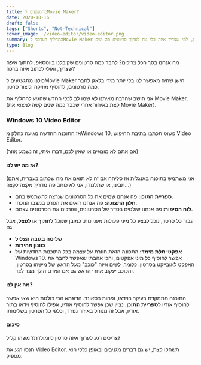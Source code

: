 ```yaml
---
title: מתגעגעים לMovie Maker?
date: 2020-10-16
draft: false
tags: ["Shorts", "Not-Technical"]
cover_image: ./video-editor/video-editor.png
summary: התחליף העדכני לMovie Maker הישן, למי שצריך איזה כלי נוח לערוך סרטונים פה ושם
type: Blog
---
```


מה אנחנו בסך הכל צריכים? לחבר כמה סרטונים שקיבלנו בווטסאפ, לחתוך איפה שצריך, ואולי לכתוב איזה ברכה?

כולנו מתגעגעים לMovie Maker הישן שהיה מאפשר לנו בלי יותר מידי בלאגן לחבר כמה סרטונים, להוסיף מוזיקה וליצור סרטון.

אני חושב שהרבה מאיתנו לא שמו לב לכלי החדש שהגיע להחליף את Movie Maker, (קצת באיחור אחרי שכבר כמה שנים קשה למצוא את Movie Maker).

### Windows 10 Video Editor

אז התוכנה החדשה מגיעה כחלק מWindows 10, פשוט תכתבו בתיבת החיפוש Video Editor.

(אם אתם לא מוצאים או שאין לכם, דברו איתי, זה נשמע מוזר)

#### אז מה יש לנו?

(אני משתמש בתוכנה באנגלית אז סליחה אם זה לא תואם את מה שכתוב בעברית, אתם תבינו, או שתלמדו, אני לא כותב פה מדריך מקצה לקצה...)

- **ספריית התוכן:** פה אנחנו שמים את כל הסרטונים שנרצה להשתמש בהם.
- **חלון התצוגה:** פה אנחנו רואים את הסרט במצבו הנוכחי.
- **לוח הסיפור:** פה אנחנו שולטים בסדר של הסרטונים, ועורכים את הסרטונים עצמם.

עבור כל סרטון, נוכל לבצע כל מיני פעולות מעניינות. כמובן שנוכל **לחתוך** או **לפצל**, אבל גם

- **שליטה בגובה הצליל**
- **כוונון מהירות**
- **אפקטי תלת מימד:** התכונה הזאת חוזרת על עצמה בכל התוכנות החדשות של Windows 10. אפשר להוסיף כל מיני אפקטים, והכי אהבתי שאפשר לחבר את האפקט לאובייקט בסרטון. כלומר, לשים איזה "כוכב" מעל הראש של מישהו בסרטון, והכוכב יעקוב אחרי הראש גם אם האדם הולך מצד לצד.

#### מה אין לנו?

התוכנה מתמקדת בעיקר בוידאו, ופחות בסאונד. הדוגמא הכי בולטת היא שאי אפשר להוסיף אודיו ל**ספריית התוכן**. נציין שכן אפשר להוסיף אודיו, אפילו להוסיף וידאו בתור אודיו, אבל זה מנוהל באיזור נפרד, וכלפי כל הסרטון בשלימותו.

#### סיכום

צריכים רגע לערוך איזה סרטון ליומולדת? משהו קליל?

תנסו רגע את Video Editor, תשחקו קצת, יש גם דברים מגניבים ובאופן כללי הוא מספיק.
